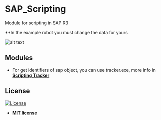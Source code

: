 # SAP_Scripting
Module for scripting in SAP R3

**In the example robot you must change the data for yours



![alt text](https://raw.githubusercontent.com/rocketbot-cl/SAP_Scripting/master/example/sap.png)

<h2>Modules</h2>

<ul>
  <li>
    For get identifiers of sap object, you can use tracker.exe, more info in 
    <strong>
      <a href="https://tracker.stschnell.de/#">
      Scripting Tracker
      </a>
    </strong>  
  </li>
</ul>  

<h2>License</h2>

<p><a href="http://badges.mit-license.org" rel="nofollow"><img src="https://camo.githubusercontent.com/107590fac8cbd65071396bb4d04040f76cde5bde/687474703a2f2f696d672e736869656c64732e696f2f3a6c6963656e73652d6d69742d626c75652e7376673f7374796c653d666c61742d737175617265" alt="License" data-canonical-src="http://img.shields.io/:license-mit-blue.svg?style=flat-square" style="max-width:100%;"></a></p>

<ul>
  <li><strong><a href="http://opensource.org/licenses/mit-license.php" rel="nofollow">MIT license</a></strong></li>
</ul>  
